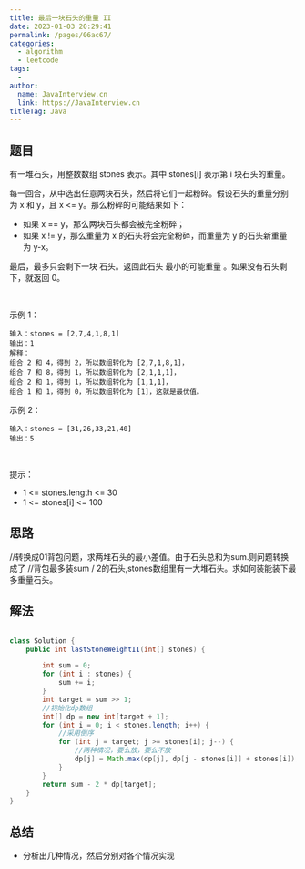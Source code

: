```yaml
---
title: 最后一块石头的重量 II
date: 2023-01-03 20:29:41
permalink: /pages/06ac67/
categories:
  - algorithm
  - leetcode
tags:
  - 
author: 
  name: JavaInterview.cn
  link: https://JavaInterview.cn
titleTag: Java
---
```



## 题目

有一堆石头，用整数数组 stones 表示。其中 stones[i] 表示第 i 块石头的重量。

每一回合，从中选出任意两块石头，然后将它们一起粉碎。假设石头的重量分别为 x 和 y，且 x <= y。那么粉碎的可能结果如下：

- 如果 x == y，那么两块石头都会被完全粉碎；
- 如果 x != y，那么重量为 x 的石头将会完全粉碎，而重量为 y 的石头新重量为 y-x。

最后，最多只会剩下一块 石头。返回此石头 最小的可能重量 。如果没有石头剩下，就返回 0。

 

示例 1：

    输入：stones = [2,7,4,1,8,1]
    输出：1
    解释：
    组合 2 和 4，得到 2，所以数组转化为 [2,7,1,8,1]，
    组合 7 和 8，得到 1，所以数组转化为 [2,1,1,1]，
    组合 2 和 1，得到 1，所以数组转化为 [1,1,1]，
    组合 1 和 1，得到 0，所以数组转化为 [1]，这就是最优值。
示例 2：

    输入：stones = [31,26,33,21,40]
    输出：5
 

提示：

- 1 <= stones.length <= 30
- 1 <= stones[i] <= 100


## 思路

//转换成01背包问题，求两堆石头的最小差值。由于石头总和为sum.则问题转换成了
//背包最多装sum / 2的石头,stones数组里有一大堆石头。求如何装能装下最多重量石头。


## 解法
```java

class Solution {
    public int lastStoneWeightII(int[] stones) {

        int sum = 0;
        for (int i : stones) {
            sum += i;
        }
        int target = sum >> 1;
        //初始化dp数组
        int[] dp = new int[target + 1];
        for (int i = 0; i < stones.length; i++) {
            //采用倒序
            for (int j = target; j >= stones[i]; j--) {
                //两种情况，要么放，要么不放
                dp[j] = Math.max(dp[j], dp[j - stones[i]] + stones[i]);
            }
        }
        return sum - 2 * dp[target];
    }
}
```

## 总结

- 分析出几种情况，然后分别对各个情况实现 
